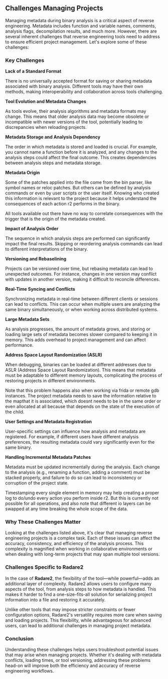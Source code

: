 ## Challenges Managing Projects

Managing metadata during binary analysis is a critical aspect of reverse engineering. Metadata includes function and variable names, comments, analysis flags, decompilation results, and much more. However, there are several inherent challenges that reverse engineering tools need to address to ensure efficient project management. Let's explore some of these challenges:

### Key Challenges

**Lack of a Standard Format**

There is no universally accepted format for saving or sharing metadata associated with binary analysis. Different tools may have their own methods, making interoperability and collaboration across tools challenging.

**Tool Evolution and Metadata Changes**

As tools evolve, their analysis algorithms and metadata formats may change. This means that older analysis data may become obsolete or incompatible with newer versions of the tool, potentially leading to discrepancies when reloading projects.

**Metadata Storage and Analysis Dependency**

The order in which metadata is stored and loaded is crucial. For example, you cannot name a function before it is analyzed, and any changes to the analysis steps could affect the final outcome. This creates dependencies between analysis steps and metadata storage.

**Metadata Origin**

Some of the patches applied into the file come from the bin parser, like symbol names or reloc patches. But others can be defined by analysis commands or even by user scripts or the user itself. Knowing who created this information is relevant to the project because it helps understand the consequences of each action r2 performs in the binary.

All tools available out there have no way to correlate consequences with the trigger that is the origin of the metadata created.

**Impact of Analysis Order**

The sequence in which analysis steps are performed can significantly impact the final results. Skipping or reordering analysis commands can lead to different interpretations of the binary.

**Versioning and Rebaselining**

Projects can be versioned over time, but rebasing metadata can lead to unexpected outcomes. For instance, changes in one version may conflict with updates in another version, making it difficult to reconcile differences.

**Real-Time Syncing and Conflicts**

Synchronizing metadata in real-time between different clients or sessions can lead to conflicts. This can occur when multiple users are analyzing the same binary simultaneously, or when working across distributed systems.

**Large Metadata Sets**

As analysis progresses, the amount of metadata grows, and storing or loading large sets of metadata becomes slower compared to keeping it in memory. This adds overhead to project management and can affect performance.

**Address Space Layout Randomization (ASLR)**

When debugging, binaries can be loaded at different addresses due to ASLR (Address Space Layout Randomization). This means that metadata must be adaptable to different memory layouts, complicating the process of restoring projects in different environments.

Note that this problem happens also when working via frida or remote gdb instances. The project metadata needs to save the information relative to the mapthat it is associated, which doesnt needs to be in the same order or even allocated at all because that depends on the state of the execution of the child.

**User Settings and Metadata Registration**

User-specific settings can influence how analysis and metadata are registered. For example, if different users have different analysis preferences, the resulting metadata could vary significantly even for the same binary.

**Handling Incremental Metadata Patches**

Metadata must be updated incrementally during the analysis. Each change to the analysis (e.g., renaming a function, adding a comment) must be stacked properly, and failure to do so can lead to inconsistency or corruption of the project state.

Timestamping every single element in memory may help creating a proper log to do/undo every action you perform inside r2. But this is currently not possible for all operations, and also note that different io layers can be swapped at any time breaking the whole scope of the data.

### Why These Challenges Matter

Looking at the challenges listed above, it's clear that managing reverse engineering projects is a complex task. Each of these issues can affect the accuracy, consistency, and efficiency of the analysis process. This complexity is magnified when working in collaborative environments or when dealing with long-term projects that may span multiple tool versions.

### Challenges Specific to Radare2

In the case of **Radare2**, the flexibility of the tool—while powerful—adds an additional layer of complexity. Radare2 allows users to configure many aspects of the tool, from analysis steps to how metadata is handled. This makes it harder to find a one-size-fits-all solution for serializing project information into a file and restoring it accurately.

Unlike other tools that may impose stricter constraints or fewer configuration options, Radare2's versatility requires more care when saving and loading projects. This flexibility, while advantageous for advanced users, can lead to additional challenges in managing project metadata.

### Conclusion

Understanding these challenges helps users troubleshoot potential issues that may arise when managing projects. Whether it's dealing with metadata conflicts, loading times, or tool versioning, addressing these problems head-on will improve both the efficiency and accuracy of reverse engineering workflows.
